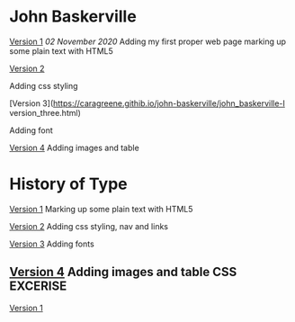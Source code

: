 John Baskerville
================
[Version 1](https://caragreene.github.io/john-baskerville/john_baskerville.html)
*02 November 2020*
Adding my first proper web page marking up some plain text with HTML5

[Version 2](https://caragreene.github.io/john-baskerville/john_baskerville_version2.html)

Adding css styling

[Version 3](https://caragreene.githib.io/john-baskerville/john_baskerville-I version_three.html)

Adding font

[Version 4](https://caragreene.githib.io/john-baskerville/john_baskerville_version_4.html)
Adding images and table


History of Type
===============
[Version 1](https://caragreene.github.io/john-baskerville/john_baskerville/history-one.html)
Marking up some plain text with HTML5

[Version 2](https://caragreene.github.io/john-baskerville/john_baskerville/history-two.html)
Adding css styling, nav and links

[Version 3](https://caragreene.github.io/john-baskerville/john_baskerville/history-three.html)
Adding fonts

[Version 4](ttps://caragreene.github.io/john-baskerville/john_baskerville/history-four.html)
Adding images and table
CSS EXCERISE
-----------

[Version 1](https://caragreene.github.io/john-baskerville/version1-font.html)
